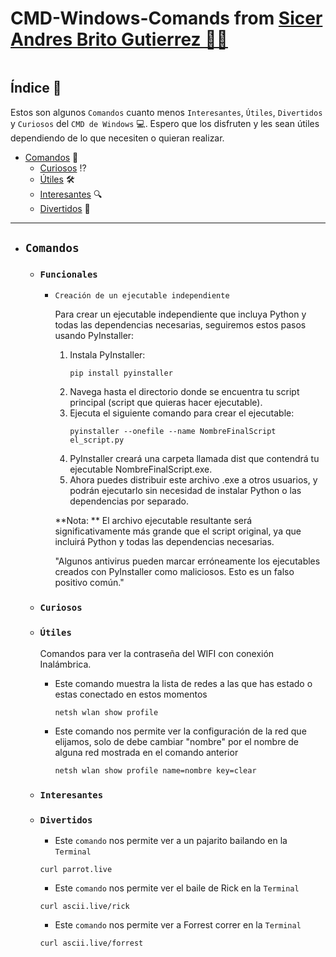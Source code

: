 
<div style="background-image: url(https://media3.giphy.com/media/wwg1suUiTbCY8H8vIA/giphy.gif?cid=ecf05e47hfu84pmh8vk2mo5wohm7vxo4hcx1gu3ye1664zcy&ep=v1_gifs_search&rid=giphy.gif&ct=g); display: flex; justify-content: center;">

# CMD-Windows-Comands from [Sicer Andres Brito Gutierrez 👨‍💻](https://github.com/SicerBrito)
</div>

## Índice 📖
Estos son algunos ```Comandos``` cuanto menos ```Interesantes```, ```Útiles```, ```Divertidos``` y ```Curiosos``` del ```CMD de Windows``` 💻. Espero que los disfruten y les sean útiles dependiendo de lo que necesiten o quieran realizar.

- [Comandos](#comandos) 📄
    - [Curiosos](#útiles) ⁉
    - [Útiles](#terminal) 🛠
        <!-- - [Estructura Base](#estructura-base) 🚧
        - [Referencias](#referencias) 🔗 -->
    - [Interesantes](#interesantes) 🔍
        <!-- - [Instalación de Paquetes](#instalación-de-paquetes) ⏬
            - [Dominio](#dominio) 📂
            - [Persistencia](#persistencia) 📂
            - [API](#api) 📂
        - [Migraciones](#migraciones) ✈️
            - [Crear](#crear) 🔧
            - [Actualizar](#actualizar) 🔧
        - [Visualización de posibles errores](#visualización-de-posibles-errores) ⁉️ -->
    - [Divertidos](#divertidos) 🤡


---

 - ## ```Comandos```

    - ### ```Funcionales```
       - ```Creación de un ejecutable independiente```

            Para crear un ejecutable independiente que incluya Python y todas las dependencias necesarias, seguiremos estos pasos usando PyInstaller:
      
          1. Instala PyInstaller:
              ```
              pip install pyinstaller
              ```
          2. Navega hasta el directorio donde se encuentra tu script principal (script que quieras hacer ejecutable).
          3. Ejecuta el siguiente comando para crear el ejecutable:
              ```
              pyinstaller --onefile --name NombreFinalScript el_script.py
              ```
          4. PyInstaller creará una carpeta llamada dist que contendrá tu ejecutable NombreFinalScript.exe.
          5. Ahora puedes distribuir este archivo .exe a otros usuarios, y podrán ejecutarlo sin necesidad de instalar Python o las dependencias por separado.
    
          **Nota: ** El archivo ejecutable resultante será significativamente más grande que el script original, ya que incluirá Python y todas las dependencias necesarias.
          
          "Algunos antivirus pueden marcar erróneamente los ejecutables creados con PyInstaller como maliciosos. Esto es un falso positivo común."
    


    - ### ```Curiosos```
    - ### ```Útiles```
        Comandos para ver la contraseña del WIFI con conexión Inalámbrica.

        - Este comando muestra la lista de redes a las que has estado o estas conectado en estos momentos

            ```
            netsh wlan show profile
            ```

        - Este comando nos permite ver la configuración de la red que elijamos, solo de debe cambiar "nombre" por el nombre de alguna red mostrada en el comando anterior
        
            ```
            netsh wlan show profile name=nombre key=clear
            ```

    - ### ```Interesantes```
    - ### ```Divertidos```
      
        - Este ```comando``` nos permite ver a un pajarito bailando en la ```Terminal```
    
        ```
        curl parrot.live
        ```
        
       - Este ```comando``` nos permite ver el baile de Rick en la ```Terminal```
    
        ```
        curl ascii.live/rick
        ```
        
       - Este ```comando``` nos permite ver a Forrest correr en la ```Terminal```
    
        ```
        curl ascii.live/forrest
        ```     
